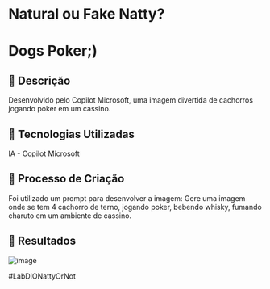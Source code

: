 # Natural ou Fake Natty? 

# Dogs Poker;)

## 📒 Descrição
Desenvolvido pelo Copilot Microsoft, uma imagem divertida de cachorros jogando poker em um cassino.

## 🤖 Tecnologias Utilizadas
IA - Copilot Microsoft

## 🧐 Processo de Criação
Foi utilizado um prompt para desenvolver a imagem: Gere uma imagem onde se tem 4 cachorro de terno, jogando poker, bebendo whisky, fumando charuto em um ambiente de cassino.

## 🚀 Resultados
![image](https://github.com/user-attachments/assets/21e7c1f0-ccbf-4679-b1fa-6c1ed2e6cf50)


#LabDIONattyOrNot





